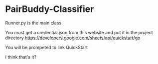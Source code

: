 # PairBuddy-Classifier

Runner.py is the main class

You must get a credential.json from this website and put it in the project directory
https://developers.google.com/sheets/api/quickstart/go

You will be prompeted to link QuickStart

I think that's it?
